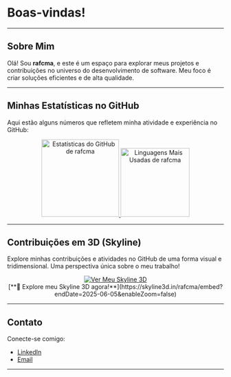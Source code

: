 # Boas-vindas!

---

## Sobre Mim

Olá! Sou **rafcma**, e este é um espaço para explorar meus projetos e contribuições no universo do desenvolvimento de software. Meu foco é criar soluções eficientes e de alta qualidade.

---

## Minhas Estatísticas no GitHub

Aqui estão alguns números que refletem minha atividade e experiência no GitHub:

<div align="center">
  <a href="https://github.com/rafcma">
    <img height="180em" src="https://github-readme-stats.vercel.app/api?username=rafcma&theme=dark&hide_border=true&include_all_commits=true&count_private=true" alt="Estatísticas do GitHub de rafcma"/>
  </a>
  <a href="https://github.com/rafcma">
    <img height="160em" src="https://github-readme-stats.vercel.app/api/top-langs/?username=rafcma&layout=compact&theme=dark&hide_border=true" alt="Linguagens Mais Usadas de rafcma"/>
  </a>
</div>

---

## Contribuições em 3D (Skyline)

Explore minhas contribuições e atividades no GitHub de uma forma visual e tridimensional. Uma perspectiva única sobre o meu trabalho!

<div align="center">
  <a href="https://skyline3d.in/rafcma/embed?endDate=2025-06-05&enableZoom=false" target="_blank">
    <img src="https://img.shields.io/badge/Ver_Meu_Skyline_3D-Clique_Aqui!-5659FF?style=for-the-badge&logo=threedotjs&logoColor=white" alt="Ver Meu Skyline 3D"/>
  </a>
</div>

<div align="center">
  [**🚀 Explore meu Skyline 3D agora!**](https://skyline3d.in/rafcma/embed?endDate=2025-06-05&enableZoom=false)
</div>

---

## Contato

Conecte-se comigo:

* [LinkedIn](https://www.linkedin.com/in/rafcma/)
* [Email](mailto:rafa_montealegre@hotmail.com)

---
